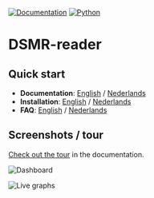 [![Documentation](https://img.shields.io/readthedocs/dsmr-reader?style=for-the-badge)](https://dsmr-reader.readthedocs.io/en/v4/)
[![Python](https://img.shields.io/badge/python-3.6%20|%203.7%20|%203.8%20|%203.9-brightgreen.svg?style=for-the-badge)](https://devguide.python.org/#status-of-python-branches)


# DSMR-reader

## Quick start
- **Documentation**: [English](https://dsmr-reader.readthedocs.io/en/v4/index.html) / [Nederlands](https://dsmr-reader.readthedocs.io/nl/v4/index.html)
- **Installation**: [English](https://dsmr-reader.readthedocs.io/en/v4/installation.html) / [Nederlands](https://dsmr-reader.readthedocs.io/nl/v4/installation.html)
- **FAQ**: [English](https://dsmr-reader.readthedocs.io/en/v4/faq.html) / [Nederlands](https://dsmr-reader.readthedocs.io/nl/v4/faq.html)

## Screenshots / tour
[Check out the tour](https://dsmr-reader.readthedocs.io/en/v4/tour.html) in the documentation.

![Dashboard](https://dsmr-reader.readthedocs.io/en/v4/_static/screenshots/frontend/dashboard.png?r=v4)

![Live graphs](https://dsmr-reader.readthedocs.io/en/v4/_static/screenshots/frontend/live.png?r=v4)
